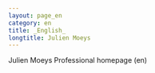 ```yaml
---
layout: page_en
category: en
title: _English_
longtitle: Julien Moeys
---
```


Julien Moeys Professional homepage (en) 

